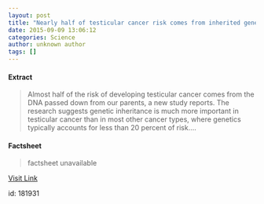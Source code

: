 ```yaml
---
layout: post
title: "Nearly half of testicular cancer risk comes from inherited genetic faults"
date: 2015-09-09 13:06:12
categories: Science
author: unknown author
tags: []
---
```



#### Extract
>Almost half of the risk of developing testicular cancer comes from the DNA passed down from our parents, a new study reports. The research suggests genetic inheritance is much more important in testicular cancer than in most other cancer types, where genetics typically accounts for less than 20 percent of risk....

#### Factsheet
>factsheet unavailable

[Visit Link](http://www.sciencedaily.com/releases/2015/09/150909090612.htm)

id:  181931


